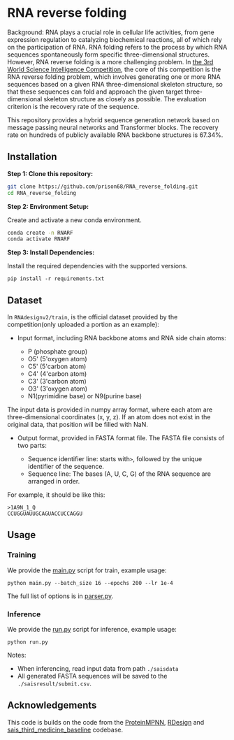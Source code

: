 # RNA reverse folding

Background: RNA plays a crucial role in cellular life activities, from gene expression regulation to catalyzing biochemical reactions, all of which rely on the participation of RNA. RNA folding refers to the process by which RNA sequences spontaneously form specific three-dimensional structures. However, RNA reverse folding is a more challenging problem.  In [the 3rd World Science Intelligence Competition](http://competition.sais.com.cn/competitionDetail/532314/format), the core of this competition is the RNA reverse folding problem, which involves generating one or more RNA sequences based on a given RNA three-dimensional skeleton structure, so that these sequences can fold and approach the given target three-dimensional skeleton structure as closely as possible. The evaluation criterion is the recovery rate of the sequence.

This repository provides a hybrid sequence generation network based on message passing neural networks and Transformer blocks. The recovery rate on hundreds of publicly available RNA backbone structures is 67.34%.

## Installation
**Step 1: Clone this repository:**
```bash
git clone https://github.com/prison68/RNA_reverse_folding.git
cd RNA_reverse_folding
```
**Step 2: Environment Setup:**

Create and activate a new conda environment.

```bash
conda create -n RNARF
conda activate RNARF
```
**Step 3: Install Dependencies:**

Install the required dependencies with the supported versions.
```
pip install -r requirements.txt
```

## Dataset
In `RNAdesignv2/train`, is the official dataset provided by the competition(only uploaded a portion as an example):

- Input format, including RNA backbone atoms and RNA side chain atoms:

  - P   (phosphate group)
  - O5' (5'oxygen atom)
  - C5' (5'carbon atom)
  - C4' (4'carbon atom)
  - C3' (3'carbon atom)
  - O3' (3'oxygen atom)
  - N1(pyrimidine base) or N9(purine base)
  
The input data is provided in numpy array format, where each atom are three-dimensional coordinates (x, y, z). If an atom does not exist in the original data, that position will be filled with NaN.

- Output format, provided in FASTA format file. The FASTA file consists of two parts:

  - Sequence identifier line: starts with`>`, followed by the unique identifier of the sequence.
  - Sequence line: The bases (A, U, C, G) of the RNA sequence are arranged in order.

For example, it should be like this:
```text
>1A9N_1_Q
CCUGGUAUUGCAGUACCUCCAGGU
```

## Usage

### Training
We provide the [main.py](./main.py) script for train, example usage:

```
python main.py --batch_size 16 --epochs 200 --lr 1e-4
```
The full list of options is in [parser.py](./parser.py).

### Inference

We provide the [run.py](./run.py) script for inference, example usage:

```
python run.py
```

Notes:

- When inferencing, read input data from path `./saisdata`
- All generated FASTA sequences will be saved to the `./saisresult/submit.csv`.

## Acknowledgements
This code is builds on the code from the [ProteinMPNN](https://github.com/dauparas/ProteinMPNN), [RDesign](https://github.com/A4Bio/RDesign) and [sais_third_medicine_baseline](https://www.modelscope.cn/datasets/Datawhale/sais_third_medicine_baseline) codebase.
